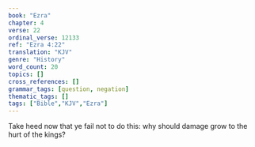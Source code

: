 ```yaml
---
book: "Ezra"
chapter: 4
verse: 22
ordinal_verse: 12133
ref: "Ezra 4:22"
translation: "KJV"
genre: "History"
word_count: 20
topics: []
cross_references: []
grammar_tags: [question, negation]
thematic_tags: []
tags: ["Bible","KJV","Ezra"]
---
```

Take heed now that ye fail not to do this: why should damage grow to the hurt of the kings?
